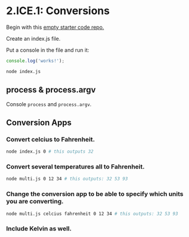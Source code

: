 # 2.ICE.1: Conversions

Begin with this [empty starter code repo.](https://github.com/rocketacademy/base-node-swe1)

Create an index.js file.

Put a console in the file and run it:

```javascript
console.log('works!');
```

```bash
node index.js
```

## process & process.argv

Console `process` and `process.argv`.

## Conversion Apps

### Convert celcius to Fahrenheit.

```bash
node index.js 0 # this outputs 32
```

### Convert several temperatures all to Fahrenheit.

```bash
node multi.js 0 12 34 # this outputs: 32 53 93
```

### Change the conversion app to be able to specify which units you are converting.

```bash
node multi.js celcius fahrenheit 0 12 34 # this outputs: 32 53 93
```

### Include Kelvin as well.

